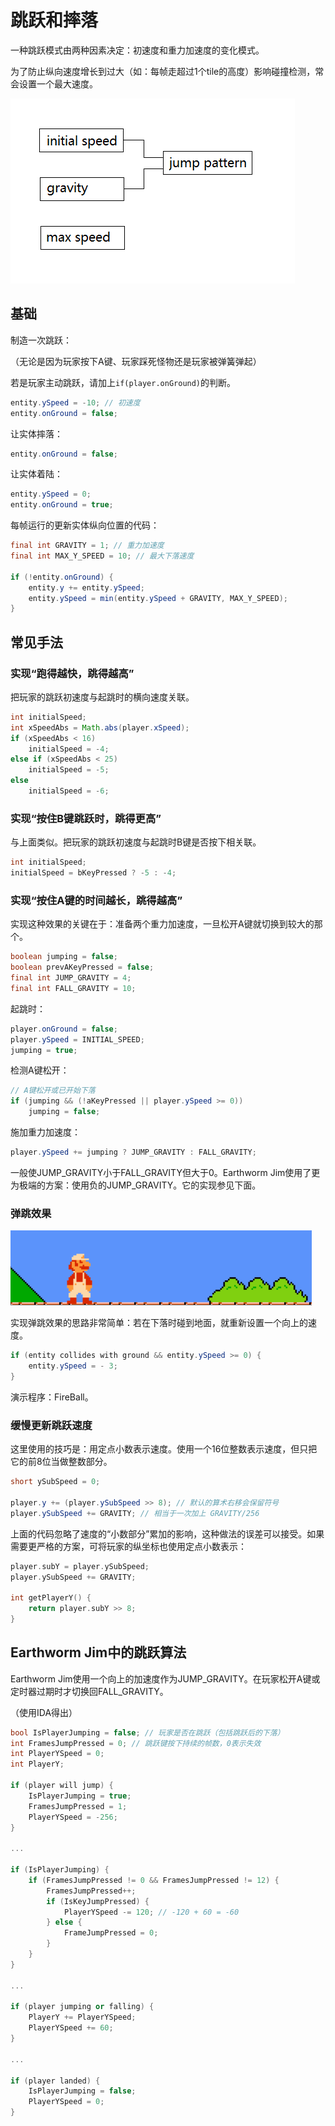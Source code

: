 # 跳跃和摔落

一种跳跃模式由两种因素决定：初速度和重力加速度的变化模式。

为了防止纵向速度增长到过大（如：每帧走超过1个tile的高度）影响碰撞检测，常会设置一个最大速度。

![](images/jumpmodel.png)

## 基础

制造一次跳跃：

（无论是因为玩家按下A键、玩家踩死怪物还是玩家被弹簧弹起）

若是玩家主动跳跃，请加上<code>if(player.onGround)</code>的判断。

```java
entity.ySpeed = -10; // 初速度
entity.onGround = false;
```

让实体摔落：

```java
entity.onGround = false;
```

让实体着陆：

```java
entity.ySpeed = 0;
entity.onGround = true;
```

每帧运行的更新实体纵向位置的代码：

```java
final int GRAVITY = 1; // 重力加速度
final int MAX_Y_SPEED = 10; // 最大下落速度

if (!entity.onGround) {
	entity.y += entity.ySpeed;
    entity.ySpeed = min(entity.ySpeed + GRAVITY, MAX_Y_SPEED);
}
```

## 常见手法

### 实现“跑得越快，跳得越高”

把玩家的跳跃初速度与起跳时的横向速度关联。

```java
int initialSpeed;
int xSpeedAbs = Math.abs(player.xSpeed);
if (xSpeedAbs < 16)
	initialSpeed = -4;
else if (xSpeedAbs < 25)
	initialSpeed = -5;
else
	initialSpeed = -6;
```

### 实现“按住B键跳跃时，跳得更高”

与上面类似。把玩家的跳跃初速度与起跳时B键是否按下相关联。

```java
int initialSpeed;
initialSpeed = bKeyPressed ? -5 : -4;
```

### 实现“按住A键的时间越长，跳得越高”

实现这种效果的关键在于：准备两个重力加速度，一旦松开A键就切换到较大的那个。

```java
boolean jumping = false;
boolean prevAKeyPressed = false;
final int JUMP_GRAVITY = 4;
final int FALL_GRAVITY = 10;
```

起跳时：

```java
player.onGround = false;
player.ySpeed = INITIAL_SPEED;
jumping = true;
```

检测A键松开：

```java
// A键松开或已开始下落
if (jumping && (!aKeyPressed || player.ySpeed >= 0))
	jumping = false;
```

施加重力加速度：

```java
player.ySpeed += jumping ? JUMP_GRAVITY : FALL_GRAVITY;
```

一般使JUMP\_GRAVITY小于FALL\_GRAVITY但大于0。Earthworm Jim使用了更为极端的方案：使用负的JUMP\_GRAVITY。它的实现参见下面。

### 弹跳效果

![](images/firebump.gif)

实现弹跳效果的思路非常简单：若在下落时碰到地面，就重新设置一个向上的速度。

```java
if (entity collides with ground && entity.ySpeed >= 0) {
	entity.ySpeed = - 3;
}
```

演示程序：FireBall。

### 缓慢更新跳跃速度

这里使用的技巧是：用定点小数表示速度。使用一个16位整数表示速度，但只把它的前8位当做整数部分。

```java
short ySubSpeed = 0;

player.y += (player.ySubSpeed >> 8); // 默认的算术右移会保留符号
player.ySubSpeed += GRAVITY; // 相当于一次加上 GRAVITY/256
```

上面的代码忽略了速度的“小数部分”累加的影响，这种做法的误差可以接受。如果需要更严格的方案，可将玩家的纵坐标也使用定点小数表示：

```cpp
player.subY = player.ySubSpeed;
player.ySubSpeed += GRAVITY;

int getPlayerY() {
	return player.subY >> 8;
}
```

## Earthworm Jim中的跳跃算法

Earthworm Jim使用一个向上的加速度作为JUMP\_GRAVITY。在玩家松开A键或定时器过期时才切换回FALL\_GRAVITY。

（使用IDA得出）

```cpp
bool IsPlayerJumping = false; // 玩家是否在跳跃（包括跳跃后的下落）
int FramesJumpPressed = 0; // 跳跃键按下持续的帧数，0表示失效
int PlayerYSpeed = 0;
int PlayerY;

if (player will jump) {
	IsPlayerJumping = true;
	FramesJumpPressed = 1;
	PlayerYSpeed = -256;
}

...

if (IsPlayerJumping) {
	if (FramesJumpPressed != 0 && FramesJumpPressed != 12) {
		FramesJumpPressed++;
		if (IsKeyJumpPressed) {
			PlayerYSpeed -= 120; // -120 + 60 = -60
		} else {
			FrameJumpPressed = 0;
		}
	}
}

...

if (player jumping or falling) {
	PlayerY += PlayerYSpeed;
	PlayerYSpeed += 60;
}

...

if (player landed) {
	IsPlayerJumping = false;
	PlayerYSpeed = 0;
}
```
